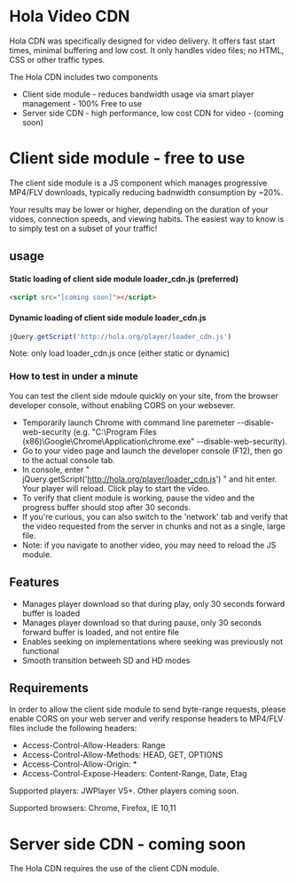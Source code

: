 # Hola Video CDN

Hola CDN was specifically designed for video delivery. It offers fast start times, minimal buffering and low cost. It only handles video files; no HTML, CSS or other traffic types.

The Hola CDN includes two components

- Client side module - reduces bandwidth usage via smart player management - 100% Free to use
- Server side CDN - high performance, low cost CDN for video - (coming soon)

# Client side module - free to use

The client side module is a JS component which manages progressive MP4/FLV downloads, typically reducing badnwidth consumption by ~20%. 

Your results may be lower or higher, depending on the duration of your vidoes, connection speeds, and viewing habits. The easiest way to know is to simply test on a subset of your traffic!

## usage

#### Static loading of client side module loader_cdn.js (preferred)
```html
<script src="[coming soon]"></script>
```
#### Dynamic loading of client side module loader_cdn.js
```js
jQuery.getScript('http://hola.org/player/loader_cdn.js')
```
Note: only load loader_cdn.js once (either static or dynamic)

### How to test in under a minute
You can test the client side mdoule quickly on your site, from the browser developer console, without enabling CORS on your websever.
* Temporarily launch Chrome with command line paremeter --disable-web-security (e.g. "C:\Program Files (x86)\Google\Chrome\Application\chrome.exe" --disable-web-security).
* Go to your video page and launch the developer console (F12), then go to the actual console tab.
* In console, enter " jQuery.getScript('http://hola.org/player/loader_cdn.js') " and hit enter. Your player will reload. Click play to start the video.
* To verify that client module is working, pause the video and the progress buffer should stop after 30 seconds. 
* If you're curious, you can also switch to the 'network' tab and verify that the video requested from the server in chunks and not as a single, large file.
* Note: if you navigate to another video, you may need to reload the JS module.

## Features

* Manages player download so that during play, only 30 seconds forward buffer is loaded
* Manages player download so that during pause, only 30 seconds forward buffer is loaded, and not entire file
* Enables seeking on implementations where seeking was previously not functional
* Smooth transition betweeh SD and HD modes

## Requirements

In order to allow the client side module to send byte-range requests, please enable CORS on your web server and verify response headers to MP4/FLV files include the following headers:

* Access-Control-Allow-Headers: Range
* Access-Control-Allow-Methods: HEAD, GET, OPTIONS
* Access-Control-Allow-Origin: *
* Access-Control-Expose-Headers: Content-Range, Date, Etag


Supported players: JWPlayer V5+. Other players coming soon.

Supported browsers: Chrome, Firefox, IE 10,11

# Server side CDN - coming soon

The Hola CDN requires the use of the client CDN module.

